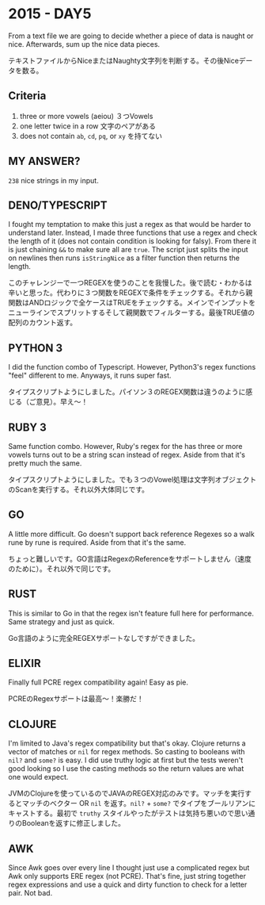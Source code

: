 # 2015 - DAY5

From a text file we are going to decide whether a piece of data is naught or nice. Afterwards, sum up the nice data pieces.

テキストファイルからNiceまたはNaughty文字列を判断する。その後Niceデータを数る。

## Criteria

1. three or more vowels (aeiou) ３つVowels
2. one letter twice in a row 文字のペアがある
3. does not contain `ab`, `cd`, `pq`, or `xy` を持てない

## MY ANSWER?

`238` nice strings in my input.

## DENO/TYPESCRIPT

I fought my temptation to make this just a regex as that would be harder to understand later. Instead, I made three functions that use a regex and check the length of it (does not contain condition is looking for falsy). From there it is just chaining `&&` to make sure all are `true`. The script just splits the input on newlines then runs `isStringNice` as a filter function then returns the length.

このチャレンジーで一つREGEXを使うのことを我慢した。後で読む・わかるは辛いと思った。代わりに３つ関数をREGEXで条件をチェックする。それから親関数はANDロジックで全ケースはTRUEをチェックする。メインでインプットをニューラインでスプリットするそして親関数でフィルターする。最後TRUE値の配列のカウント返す。

## PYTHON 3

I did the function combo of Typescript. However, Python3's regex functions "feel" different to me. Anyways, it runs super fast.

タイプスクリプトようにしました。パイソン３のREGEX関数は違うのように感じる（ご意見）。早え〜！

## RUBY 3

Same function combo. However, Ruby's regex for the has three or more vowels turns out to be a string scan instead of regex. Aside from that it's pretty much the same.

タイプスクリプトようにしました。でも３つのVowel処理は文字列オブジェクトのScanを実行する。それ以外大体同じです。

## GO

A little more difficult. Go doesn't support back reference Regexes so a walk rune by rune is required. Aside from that it's the same.

ちょっと難しいです。GO言語はRegexのReferenceをサポートしません（速度のために）。それ以外で同じです。

## RUST

This is similar to Go in that the regex isn't feature full here for performance. Same strategy and just as quick.

Go言語のように完全REGEXサポートなしですができました。

## ELIXIR

Finally full PCRE regex compatibility again! Easy as pie.

PCREのRegexサポートは最高〜！楽勝だ！

## CLOJURE

I'm limited to Java's regex compatibility but that's okay. Clojure returns a vector of matches or `nil` for regex methods. So casting to booleans with `nil?` and `some?` is easy. I did use truthy logic at first but the tests weren't good looking so I use the casting methods so the return values are what one would expect.

JVMのClojureを使っているのでJAVAのREGEX対応のみです。マッチを実行するとマッチのベクター OR `nil` を返す。`nil?` + `some?` でタイプをブールリアンにキャストする。最初で `truthy` スタイルやったがテストは気持ち悪いので思い通りのBooleanを返すに修正しました。

## AWK

Since Awk goes over every line I thought just use a complicated regex but Awk only supports ERE regex (not PCRE). That's fine, just string together regex expressions and use a quick and dirty function to check for a letter pair. Not bad.
